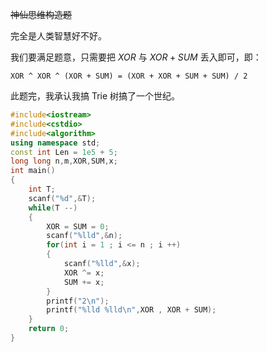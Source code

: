~~神仙思维构造题~~   

完全是人类智慧好不好。  

我们要满足题意，只需要把 $XOR$ 与 $XOR + SUM$ 丢入即可，即：    

```
XOR ^ XOR ^ (XOR + SUM) = (XOR + XOR + SUM + SUM) / 2
```

此题完，我承认我搞 Trie  树搞了一个世纪。    
```cpp
#include<iostream>
#include<cstdio>
#include<algorithm>
using namespace std;
const int Len = 1e5 + 5;
long long n,m,XOR,SUM,x;
int main()
{
	int T;
	scanf("%d",&T);
	while(T --)
	{
		XOR = SUM = 0;
		scanf("%lld",&n);
		for(int i = 1 ; i <= n ; i ++)
		{
			scanf("%lld",&x);
			XOR ^= x;
			SUM += x;
		}
		printf("2\n");
		printf("%lld %lld\n",XOR , XOR + SUM);
	}
	return 0;
}
```